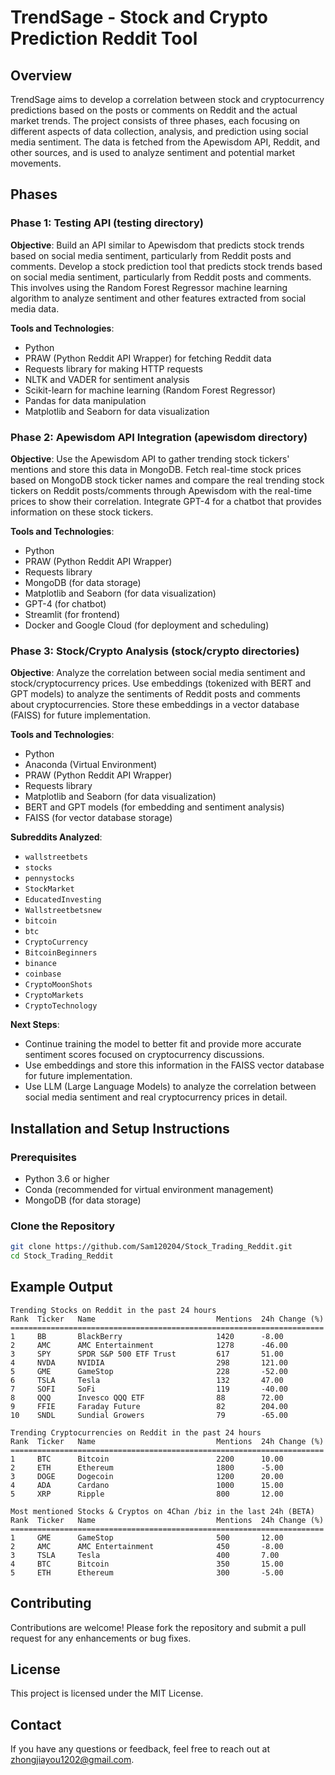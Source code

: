 # TrendSage - Stock and Crypto Prediction Reddit Tool

## Overview

TrendSage aims to develop a correlation between stock and cryptocurrency predictions based on the posts or comments on Reddit and the actual market trends. The project consists of three phases, each focusing on different aspects of data collection, analysis, and prediction using social media sentiment. The data is fetched from the Apewisdom API, Reddit, and other sources, and is used to analyze sentiment and potential market movements. 

## Phases

### Phase 1: Testing API (testing directory)

**Objective**: Build an API similar to Apewisdom that predicts stock trends based on social media sentiment, particularly from Reddit posts and comments. Develop a stock prediction tool that predicts stock trends based on social media sentiment, particularly from Reddit posts and comments. This involves using the Random Forest Regressor machine learning algorithm to analyze sentiment and other features extracted from social media data.

**Tools and Technologies**:
- Python
- PRAW (Python Reddit API Wrapper) for fetching Reddit data
- Requests library for making HTTP requests
- NLTK and VADER for sentiment analysis
- Scikit-learn for machine learning (Random Forest Regressor)
- Pandas for data manipulation
- Matplotlib and Seaborn for data visualization

### Phase 2: Apewisdom API Integration (apewisdom directory)

**Objective**: Use the Apewisdom API to gather trending stock tickers' mentions and store this data in MongoDB. Fetch real-time stock prices based on MongoDB stock ticker names and compare the real trending stock tickers on Reddit posts/comments through Apewisdom with the real-time prices to show their correlation. Integrate GPT-4 for a chatbot that provides information on these stock tickers.

**Tools and Technologies**:
- Python
- PRAW (Python Reddit API Wrapper)
- Requests library
- MongoDB (for data storage)
- Matplotlib and Seaborn (for data visualization)
- GPT-4 (for chatbot)
- Streamlit (for frontend)
- Docker and Google Cloud (for deployment and scheduling)

### Phase 3: Stock/Crypto Analysis (stock/crypto directories)

**Objective**: Analyze the correlation between social media sentiment and stock/cryptocurrency prices. Use embeddings (tokenized with BERT and GPT models) to analyze the sentiments of Reddit posts and comments about cryptocurrencies. Store these embeddings in a vector database (FAISS) for future implementation.

**Tools and Technologies**:
- Python
- Anaconda (Virtual Environment)
- PRAW (Python Reddit API Wrapper)
- Requests library
- Matplotlib and Seaborn (for data visualization)
- BERT and GPT models (for embedding and sentiment analysis)
- FAISS (for vector database storage)

**Subreddits Analyzed**:
- `wallstreetbets`
- `stocks`
- `pennystocks`
- `StockMarket`
- `EducatedInvesting`
- `Wallstreetbetsnew`
- `bitcoin`
- `btc`
- `CryptoCurrency`
- `BitcoinBeginners`
- `binance`
- `coinbase`
- `CryptoMoonShots`
- `CryptoMarkets`
- `CryptoTechnology`

**Next Steps**:
- Continue training the model to better fit and provide more accurate sentiment scores focused on cryptocurrency discussions.
- Use embeddings and store this information in the FAISS vector database for future implementation.
- Use LLM (Large Language Models) to analyze the correlation between social media sentiment and real cryptocurrency prices in detail.

## Installation and Setup Instructions

### Prerequisites

- Python 3.6 or higher
- Conda (recommended for virtual environment management)
- MongoDB (for data storage)

### Clone the Repository

```sh
git clone https://github.com/Sam120204/Stock_Trading_Reddit.git
cd Stock_Trading_Reddit
```

## Example Output

```plaintext
Trending Stocks on Reddit in the past 24 hours
Rank  Ticker   Name                           Mentions  24h Change (%) 
======================================================================
1     BB       BlackBerry                     1420      -8.00           
2     AMC      AMC Entertainment              1278      -46.00          
3     SPY      SPDR S&P 500 ETF Trust         617       51.00           
4     NVDA     NVIDIA                         298       121.00          
5     GME      GameStop                       228       -52.00          
6     TSLA     Tesla                          132       47.00           
7     SOFI     SoFi                           119       -40.00          
8     QQQ      Invesco QQQ ETF                88        72.00           
9     FFIE     Faraday Future                 82        204.00          
10    SNDL     Sundial Growers                79        -65.00          

Trending Cryptocurrencies on Reddit in the past 24 hours
Rank  Ticker   Name                           Mentions  24h Change (%) 
======================================================================
1     BTC      Bitcoin                        2200      10.00           
2     ETH      Ethereum                       1800      -5.00           
3     DOGE     Dogecoin                       1200      20.00          
4     ADA      Cardano                        1000      15.00           
5     XRP      Ripple                         800       12.00          

Most mentioned Stocks & Cryptos on 4Chan /biz in the last 24h (BETA)
Rank  Ticker   Name                           Mentions  24h Change (%) 
======================================================================
1     GME      GameStop                       500       12.00           
2     AMC      AMC Entertainment              450       -8.00           
3     TSLA     Tesla                          400       7.00            
4     BTC      Bitcoin                        350       15.00           
5     ETH      Ethereum                       300       -5.00           
```

## Contributing

Contributions are welcome! Please fork the repository and submit a pull request for any enhancements or bug fixes.

## License

This project is licensed under the MIT License.

## Contact

If you have any questions or feedback, feel free to reach out at zhongjiayou1202@gmail.com.
